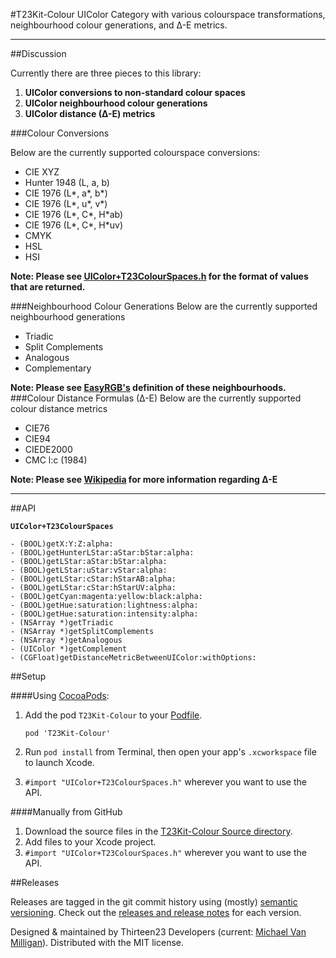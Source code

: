 #T23Kit-Colour
UIColor Category with various colourspace transformations, neighbourhood colour generations, and ∆-E metrics.
_______________
##Discussion

Currently there are three pieces to this library:

1. **UIColor conversions to non-standard colour spaces**
2. **UIColor neighbourhood colour generations**
3. **UIColor distance (∆-E) metrics**

###Colour Conversions

Below are the currently supported colourspace conversions:
*   CIE XYZ
*   Hunter 1948 (L, a, b)
*   CIE 1976 (L\*, a\*, b\*)
*   CIE 1976 (L\*, u\*, v\*) 
*   CIE 1976 (L\*, C\*, H\*ab)
*   CIE 1976 (L\*, C\*, H\*uv)
*   CMYK
*   HSL
*   HSI

**Note: Please see [UIColor+T23ColourSpaces.h](https://github.com/thirteen23/T23Kit-Colour/blob/master/T23Kit-Colour/UIColor%2BT23ColourSpaces.h) for the format of values that are returned.**

###Neighbourhood Colour Generations
Below are the currently supported neighbourhood generations
*   Triadic
*   Split Complements
*   Analogous
*   Complementary

**Note: Please see [EasyRGB's](http://www.easyrgb.com/index.php?X=WEEL) definition of these neighbourhoods.**
###Colour Distance Formulas (∆-E)
Below are the currently supported colour distance metrics
*   CIE76
*   CIE94
*   CIEDE2000
*   CMC l:c (1984)

**Note: Please see [Wikipedia](http://en.wikipedia.org/wiki/Color_difference) for more information regarding ∆-E**
_______________

##API

**`UIColor+T23ColourSpaces`**

    - (BOOL)getX:Y:Z:alpha:
    - (BOOL)getHunterLStar:aStar:bStar:alpha:
    - (BOOL)getLStar:aStar:bStar:alpha:
    - (BOOL)getLStar:uStar:vStar:alpha:
    - (BOOL)getLStar:cStar:hStarAB:alpha:
    - (BOOL)getLStar:cStar:hStarUV:alpha:
    - (BOOL)getCyan:magenta:yellow:black:alpha:
    - (BOOL)getHue:saturation:lightness:alpha:
    - (BOOL)getHue:saturation:intensity:alpha:
    - (NSArray *)getTriadic
    - (NSArray *)getSplitComplements
    - (NSArray *)getAnalogous
    - (UIColor *)getComplement
    - (CGFloat)getDistanceMetricBetweenUIColor:withOptions:

##Setup

####Using [CocoaPods](http://cocoapods.org):

1.	Add the pod `T23Kit-Colour` to your [Podfile](http://guides.cocoapods.org/using/the-podfile.html).

    	pod 'T23Kit-Colour'

2.	Run `pod install` from Terminal, then open your app's `.xcworkspace` file to launch Xcode.
3.	`#import "UIColor+T23ColourSpaces.h"` wherever you want to use the API.

####Manually from GitHub

1.	Download the source files in the [T23Kit-Colour Source directory](https://github.com/thirteen23/T23Kit-Colour/tree/master/T23Kit-Colour).
2.	Add files to your Xcode project.
3.	`#import "UIColor+T23ColourSpaces.h"` wherever you want to use the API.

##Releases

Releases are tagged in the git commit history using (mostly) [semantic versioning](http://semver.org). Check out the [releases and release notes](https://github.com/thirteen23/T23Kit-Colour/blob/master/RELEASE) for each version.


Designed & maintained by Thirteen23 Developers (current: [Michael Van Milligan](mailto:michael.vanmilligan@thirteen23.com)). Distributed with the MIT license.